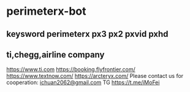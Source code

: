 # perimeterx-bot

## keysword perimeterx px3 px2 pxvid pxhd

## ti,chegg,airline company

https://www.ti.com
https://booking.flyfrontier.com/
https://www.textnow.com/
https://arcteryx.com/
Please contact us for cooperation: ichuan2062@gmail.com
TG https://t.me/iMoFei
